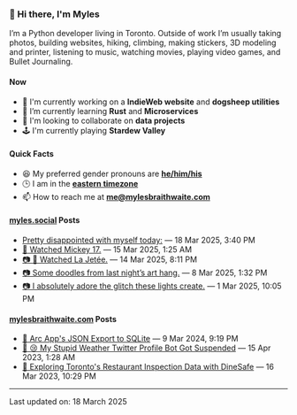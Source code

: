 ### 👋 Hi there, I'm Myles

I’m a Python developer living in Toronto. Outside of work I’m usually taking photos, building websites, hiking, climbing, making stickers, 3D modeling and printer, listening to music, watching movies, playing video games, and Bullet Journaling.

#### Now

-   🔭 I'm currently working on a **IndieWeb website** and **dogsheep utilities**
-   🌱 I’m currently learning **Rust** and **Microservices**
-   👯 I'm looking to collaborate on **data projects**
-   🕹️ I'm currently playing **Stardew Valley**

#### Quick Facts

-   😆 My preferred gender pronouns are **[he/him/his](https://www.mypronouns.org/he-him)**
-   🕒 I am in the **[eastern timezone](https://time.is/Toronto)**
-   📫 How to reach me at **[me@mylesbraithwaite.com](mailto:me@mylesbraithwaite.com)**

<!--
-   🤔 I’m looking for help with ...
-   💬 Ask me about ...
-   ⚡ Fun fact: ...
-->

#### [myles.social](https://myles.social/) Posts
<!-- START: MICROBLOG_POSTS -->
-   [Pretty disappointed with myself today:](https://myles.social/2025/03/18/pretty-disappointed-with-myself-today.html) — 18 Mar 2025, 3:40 PM
-   [🎥 Watched Mickey 17.](https://myles.social/2025/03/15/watched-mickey.html) — 15 Mar 2025, 1:25 AM
-   [📷 🎥 Watched La Jetée.](https://myles.social/2025/03/14/watching-la-jete.html) — 14 Mar 2025, 8:11 PM
-   [📷 Some doodles from last night’s art hang.](https://myles.social/2025/03/08/some-doodles-from-last-nights.html) — 8 Mar 2025, 1:32 PM
-   [📷 I absolutely adore the glitch these lights create.](https://myles.social/2025/03/01/i-absolutely-adore-the-glitch.html) — 1 Mar 2025, 10:05 PM
<!-- END: MICROBLOG_POSTS -->

#### [mylesbraithwaite.com](https://mylesbraithwaite.com/) Posts
<!-- START: BLOG_POSTS -->
-   [📝 Arc App's JSON Export to SQLite](https://mylesbraithwaite.com/arc-apps-json-export-to-sqlite) — 9 Mar 2024, 9:19 PM
-   [📝 😢 My Stupid Weather Twitter Profile Bot Got Suspended](https://mylesbraithwaite.com/my-stupid-weather-twitter-profile-bot-got-suspended) — 15 Apr 2023, 1:28 AM
-   [📝 Exploring Toronto's Restaurant Inspection Data with DineSafe](https://mylesbraithwaite.com/exploring-torontos-restaurant-inspection-data-with-dinesafe) — 16 Mar 2023, 10:29 PM
<!-- END: BLOG_POSTS -->

---

<!-- START: LAST_UPDATED_AT -->
Last updated on: 18 March 2025
<!-- END: LAST_UPDATED_AT -->

